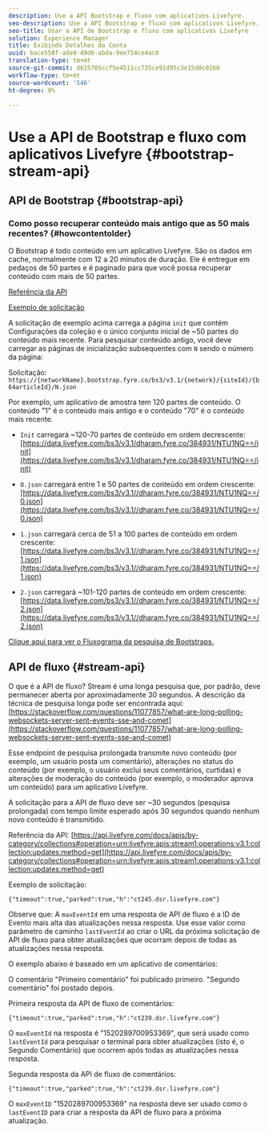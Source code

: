 ```yaml
---
description: Use a API Bootstrap e fluxo com aplicativos Livefyre.
seo-description: Use a API Bootstrap e fluxo com aplicativos Livefyre.
seo-title: Usar a API de Bootstrap e fluxo com aplicativos Livefyre
solution: Experience Manager
title: Exibindo Detalhes da Conta
uuid: bace558f-ade8-49d6-abda-9ee754ce4ac0
translation-type: tm+mt
source-git-commit: d615705ccf5e4511cc735ce91d95c3e15d0c0160
workflow-type: tm+mt
source-wordcount: '546'
ht-degree: 0%

---
```



# Use a API de Bootstrap e fluxo com aplicativos Livefyre {#bootstrap-stream-api}

## API de Bootstrap {#bootstrap-api}

### Como posso recuperar conteúdo mais antigo que as 50 mais recentes? {#howcontentolder}

O Bootstrap é todo conteúdo em um aplicativo Livefyre. São os dados em cache, normalmente com 12 a 20 minutos de duração. Ele é entregue em pedaços de 50 partes e é paginado para que você possa recuperar conteúdo com mais de 50 partes.

[Referência da API](https://api.livefyre.com/docs/apis/by-category/collections#operation=urn:livefyre:apis:bootstrap:operations:bs3:v3.1:network:site:article:init:method=get)

[Exemplo de solicitação](https://data.livefyre.com/bs3/v3.1/dharam.fyre.co/384931/NTU1NQ==/init)

A solicitação de exemplo acima carrega a página `init` que contém Configurações da coleção e o único conjunto inicial de ~50 partes do conteúdo mais recente. Para pesquisar conteúdo antigo, você deve carregar as páginas de inicialização subsequentes com `N` sendo o número da página:

Solicitação: `https://{networkName}.bootstrap.fyre.co/bs3/v3.1/{network}/{siteId}/{b64articleId}/N.json`

Por exemplo, um aplicativo de amostra tem 120 partes de conteúdo. O conteúdo &quot;1&quot; é o conteúdo mais antigo e o conteúdo &quot;70&quot; é o conteúdo mais recente.

* `Init` carregará ~120-70 partes de conteúdo em ordem decrescente:  [https://data.livefyre.com/bs3/v3.1/dharam.fyre.co/384931/NTU1NQ==/init](https://data.livefyre.com/bs3/v3.1/dharam.fyre.co/384931/NTU1NQ==/init)

* `O.json` carregará entre 1 e 50 partes de conteúdo em ordem crescente:  [https://data.livefyre.com/bs3/v3.1//dharam.fyre.co/384931/NTU1NQ==/0.json](https://data.livefyre.com/bs3/v3.1//dharam.fyre.co/384931/NTU1NQ==/0.json)

* `1.json` carregará cerca de 51 a 100 partes de conteúdo em ordem crescente:  [https://data.livefyre.com/bs3/v3.1//dharam.fyre.co/384931/NTU1NQ==/1.json](https://data.livefyre.com/bs3/v3.1//dharam.fyre.co/384931/NTU1NQ==/1.json)

* `2.json` carregará ~101-120 partes de conteúdo em ordem crescente:[https://data.livefyre.com/bs3/v3.1//dharam.fyre.co/384931/NTU1NQ==/2.json](https://data.livefyre.com/bs3/v3.1//dharam.fyre.co/384931/NTU1NQ==/2.json)

[Clique aqui para ver o Fluxograma da pesquisa de Bootstraps.](https://marketing-resource-help.s3.amazonaws.com/resources/help/en_US/livefyre/bootstrap-poll-flowchart.pdf)

## API de fluxo {#stream-api}

O que é a API de fluxo?
Stream é uma longa pesquisa que, por padrão, deve permanecer aberta por aproximadamente 30 segundos. A descrição da técnica de pesquisa longa pode ser encontrada aqui: [https://stackoverflow.com/questions/11077857/what-are-long-polling-websockets-server-sent-events-sse-and-comet](https://stackoverflow.com/questions/11077857/what-are-long-polling-websockets-server-sent-events-sse-and-comet)

Esse endpoint de pesquisa prolongada transmite novo conteúdo (por exemplo, um usuário posta um comentário), alterações no status do conteúdo (por exemplo, o usuário exclui seus comentários, curtidas) e alterações de moderação do conteúdo (por exemplo, o moderador aprova um conteúdo) para um aplicativo Livefyre.

A solicitação para a API de fluxo deve ser ~30 segundos (pesquisa prolongada) com tempo limite esperado após 30 segundos quando nenhum novo conteúdo é transmitido.

Referência da API: [https://api.livefyre.com/docs/apis/by-category/collections#operation=urn:livefyre:apis:stream1:operations:v3.1:collection:updates:method=get](https://api.livefyre.com/docs/apis/by-category/collections#operation=urn:livefyre:apis:stream1:operations:v3.1:collection:updates:method=get)

Exemplo de solicitação:

`{"timeout":true,"parked":true,"h":"ct245.dsr.livefyre.com"}`

Observe que: A `maxEventId` em uma resposta de API de fluxo é a ID de Evento mais alta das atualizações nessa resposta. Use esse valor como parâmetro de caminho `lastEventId` ao criar o URL da próxima solicitação de API de fluxo para obter atualizações que ocorram depois de todas as atualizações nessa resposta.

O exemplo abaixo é baseado em um aplicativo de comentários:

O comentário &quot;Primeiro comentário&quot; foi publicado primeiro. &quot;Segundo comentário&quot; foi postado depois.

Primeira resposta da API de fluxo de comentários:

`{"timeout":true,"parked":true,"h":"ct239.dsr.livefyre.com"}`

O `maxEventId` na resposta é &quot;1520289700953369&quot;, que será usado como `lastEventId` para pesquisar o terminal para obter atualizações (isto é, o Segundo Comentário) que ocorrem após todas as atualizações nessa resposta.

Segunda resposta da API de fluxo de comentários:

`{"timeout":true,"parked":true,"h":"ct239.dsr.livefyre.com"}`

O `maxEventID` &quot;1520289700953369&quot; na resposta deve ser usado como o `lastEventID` para criar a resposta da API de fluxo para a próxima atualização.